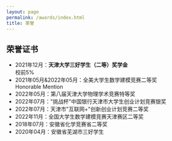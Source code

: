 ```yaml
---
layout: page
permalink: /awards/index.html
title: 荣誉
---
```


## 荣誉证书

- 2021年12月：**天津大学三好学生（二等）奖学金**<br>校前5%
- 2021年05月&2022年05月：全美大学生数学建模竞赛二等奖<br>Honorable Mention
- 2022年05月：第八届天津大学物理学术竞赛特等奖
- 2022年07月："挑战杯"中国银行天津市大学生创业计划竞赛银奖
- 2022年07月：天津市"互联网+"创新创业计划竞赛二等奖
- 2022年11月：全国大学生数学建模竞赛天津赛区二等奖
- 2018年07月：安徽省化学竞赛省二等奖
- 2020年04月：安徽省芜湖市三好学生

